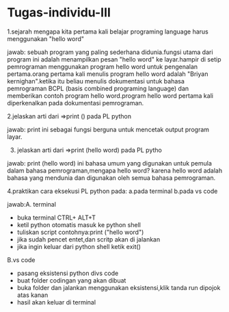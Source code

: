 # Tugas-individu-III

1.sejarah mengapa kita pertama kali belajar programing language harus menggunakan "hello word"

jawab: sebuah program yang paling sederhana didunia.fungsi utama dari program ini adalah menampilkan pesan "hello word" ke layar.hampir di setip pemrograman menggunakan program hello word untuk pengenalan pertama.orang pertama kali menulis program hello word adalah "Briyan kernighan".ketika itu beliau menulis dokumentasi untuk bahasa pemrograman BCPL (basis combined programing language) dan memberikan contoh program hello word.program hello word pertama kali diperkenalkan pada dokumentasi pemrograman.

2.jelaskan arti dari =>print () pada PL python

jawab: print ini sebagai fungsi berguna untuk mencetak output program layar.

3. jelaskan arti dari =>print (hello word) pada PL pytho

 jawab: print (hello word) ini bahasa umum yang digunakan untuk pemula dalam bahasa pemrograman,mengapa hello word? karena hello word adalah bahasa yang mendunia dan digunakan oleh semua bahasa pemrograman.
 
 4.praktikan cara eksekusi PL python pada:
 a.pada terminal
 b.pada vs code
 
 jawab:A. terminal
 * buka terminal CTRL+ ALT+T 
 * ketil python otomatis masuk ke python shell
 * tuliskan script contohnya:print ("hello word")
 * jika sudah pencet entet,dan scritp akan di jalankan
 * jika ingin keluar dari python shell ketik exit() 
 
 B.vs code 
 
 * pasang eksistensi python divs code
 * buat folder codingan yang akan dibuat
 * buka folder dan jalankan menggunakan eksistensi,klik tanda run dipojok atas kanan
 * hasil akan keluar di terminal







 
 
 
 
 
 
 
 
 
 
 
 






